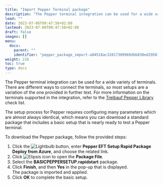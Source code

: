 ```yaml
---
title: "Import Pepper Terminal package"
description: "The Pepper terminal integration can be used for a wide variety of terminals. Most terminals are set up in similar ways."
lead: ""
date: 2023-07-06T09:47:58+02:00
lastmod: 2023-07-06T09:47:58+02:00
draft: false
images: []
menu:
  docs:
    parent: ""
    identifier: "pepper_package_import-a84518ac32817389969dbb830ed29581"
weight: 216
toc: true
type: docs
---
```


The Pepper terminal integration can be used for a wide variety of terminals. There are different ways to connect the terminals, so most setups are a variation of the one provided in further text. For more information on the terminals supported in the integration, refer to the [Treibauf Pepper Library](https://www.treibauf.ch/en/terminal-type-search/) check list.

The setup process for Pepper requires configuring many parameters which are almost always identical, which means you can download a standard package that includes a basic setup that is nearly ready to test a Pepper terminal.

To download the Pepper package, follow the provided steps:

1. Click the ![Lightbulb](Lightbulb_icon.PNG) button, enter **Pepper EFT Setup Rapid Package Deploy from Azure**, and choose the related link.         
2. Click ![Elipsis icon](elipsis_icon.png) to open the **Package File**.
3. Select the **BASICPEPPERSETUP.rapidstart** package.
4. Click **Finish**, and then **Yes** in the pop-up that is displayed.      
    The package is imported and applied.
5. Click **OK** to complete the basic setup.